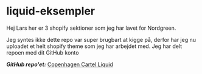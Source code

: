 # liquid-eksempler

Hej Lars her er 3 shopify sektioner som jeg har lavet for Nordgreen. 

Jeg syntes ikke dette repo var super brugbart at kigge på, derfor har jeg nu uploadet et helt shopify theme som jeg har arbejdet med. Jeg har delt repoen med dit GitHub konto 

_**GitHub repo'et:**_ [Copenhagen Cartel Liquid](https://github.com/Mackan1/copenhagen-cartel-liquid)
